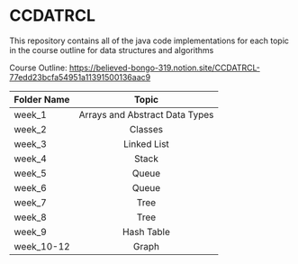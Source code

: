 # **CCDATRCL**

This repository contains all of the java code implementations for each topic in the course outline for data structures and algorithms

Course Outline: https://believed-bongo-319.notion.site/CCDATRCL-77edd23bcfa54951a11391500136aac9

| Folder Name | Topic |
| :---         |     :---:      |       
| week_1   | Arrays and Abstract Data Types |
| week_2   | Classes |
| week_3   | Linked List  |
| week_4   | Stack  |
| week_5   | Queue  |
| week_6   | Queue  |
| week_7   | Tree  |
| week_8   | Tree  |
| week_9   | Hash Table  |
| week_10-12   | Graph  |
